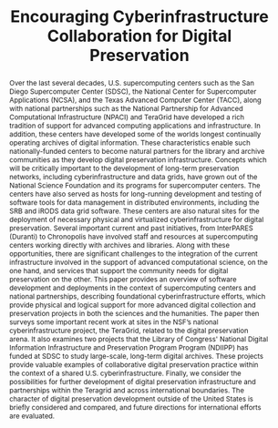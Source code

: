 ---
abstract: 'Over the last several decades, U.S. supercomputing centers such as the
  San Diego Supercomputer Center (SDSC), the National Center for Supercomputer Applications
  (NCSA), and the Texas Advanced Computer Center (TACC), along with national partnerships
  such as the National Partnership for Advanced Computational Infrastructure (NPACI)
  and TeraGrid have developed a rich tradition of support for advanced computing applications
  and infrastructure. In addition, these centers have developed some of the worlds
  longest continually operating archives of digital information. These characteristics
  enable such nationally-funded centers to become natural partners for the library
  and archive communities as they develop digital preservation infrastructure. Concepts
  which will be critically important to the development of long-term preservation
  networks, including cyberinfrastructure and data grids, have grown out of the National
  Science Foundation and its programs for supercomputer centers. The centers have
  also served as hosts for long-running development and testing of software tools
  for data management in distributed environments, including the SRB and iRODS data
  grid software. These centers are also natural sites for the deployment of necessary
  physical and virtualized cyberinfrastructure for digital preservation. Several important
  current and past initiatives, from InterPARES (Duranti) to Chronopolis have involved
  staff and resources at supercomputing centers working directly with archives and
  libraries.

  Along with these opportunities, there are significant challenges to the integration
  of the current infrastructure involved in the support of advanced computational
  science, on the one hand, and services that support the community needs for digital
  preservation on the other. This paper provides an overview of software development
  and deployments in the context of supercomputing centers and national partnerships,
  describing foundational cyberinfrastructure efforts, which provide physical and
  logical support for more advanced digital collection and preservation projects in
  both the sciences and the humanities. The paper then surveys some important recent
  work at sites in the NSF’s national cyberinfrastructure project, the TeraGrid, related
  to the digital preservation arena. It also examines two projects that the Library
  of Congress'' National Digital Information Infrastructure and Preservation Program
  Program (NDIIPP) has funded at SDSC to study large-scale, long-term digital archives.
  These projects provide valuable examples of collaborative digital preservation practice
  within the context of a shared U.S. cyberinfrastructure.

  Finally, we consider the possibilities for further development of digital preservation
  infrastructure and partnerships within the Teragrid and across international boundaries.
  The character of digital preservation development outside of the United States is
  briefly considered and compared, and future directions for international efforts
  are evaluated.'
creators:
- Jordan, Christopher
- McDonald, Robert H.
- Minor, David
- Kozbial, Ardys
date: null
document_url: https://services.phaidra.univie.ac.at/api/object/o:294168/download
grand_parent: iPRES
institutions: []
keywords:
- london
landing_page_url: https://phaidra.univie.ac.at/o:294168
language: eng
layout: publication
license: CC BY-SA 3.0 AT
notes_url: null
parent: iPRES 2008
presentation_url: null
publication_type: paper
size: 47176
source_name: iPRES
title: Encouraging Cyberinfrastructure Collaboration for Digital Preservation
year: 2008
---
